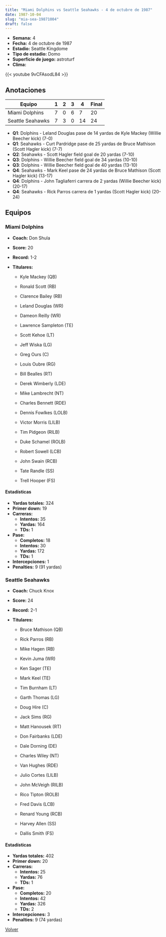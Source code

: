 ```yaml
---
title: "Miami Dolphins vs Seattle Seahawks - 4 de octubre de 1987"
date: 1987-10-04
slug: "mia-sea-19871004"
draft: false
---
```


- **Semana:** 4
- **Fecha:** 4 de octubre de 1987
- **Estadio:** Seattle Kingdome
- **Tipo de estadio:** Domo
- **Superficie de juego:** astroturf
- **Clima:** 


{{< youtube 9vCFAsodL84 >}}


## Anotaciones
| Equipo | 1 | 2 | 3 | 4 | Final |
|--------|---|---|---|---|-------|
| Miami Dolphins  | 7 | 0 | 6 | 7  | 20 |
| Seattle Seahawks  | 7 | 3 | 0 | 14  | 24 |
- **Q1**: Dolphins - Leland Douglas pase de 14 yardas de Kyle Mackey (Willie Beecher kick) (7-0)
- **Q1**: Seahawks - Curt Pardridge pase de 25 yardas de Bruce Mathison (Scott Hagler kick) (7-7)
- **Q2**: Seahawks - Scott Hagler field goal de 20 yardas (7-10)
- **Q3**: Dolphins - Willie Beecher field goal de 34 yardas (10-10)
- **Q3**: Dolphins - Willie Beecher field goal de 40 yardas (13-10)
- **Q4**: Seahawks - Mark Keel pase de 24 yardas de Bruce Mathison (Scott Hagler kick) (13-17)
- **Q4**: Dolphins - John Tagliaferri carrera de 2 yardas (Willie Beecher kick) (20-17)
- **Q4**: Seahawks - Rick Parros carrera de 1 yardas (Scott Hagler kick) (20-24)


## Equipos


### Miami Dolphins
* **Coach:** Don Shula
* **Score:** 20
* **Record:** 1-2
* **Titulares:** 

  * Kyle Mackey (QB) 

  * Ronald Scott (RB) 

  * Clarence Bailey (RB) 

  * Leland Douglas (WR) 

  * Dameon Reilly (WR) 

  * Lawrence Sampleton (TE) 

  * Scott Kehoe (LT) 

  * Jeff Wiska (LG) 

  * Greg Ours (C) 

  * Louis Oubre (RG) 

  * Bill Bealles (RT) 

  * Derek Wimberly (LDE) 

  * Mike Lambrecht (NT) 

  * Charles Bennett (RDE) 

  * Dennis Fowlkes (LOLB) 

  * Victor Morris (LILB) 

  * Tim Pidgeon (RILB) 

  * Duke Schamel (ROLB) 

  * Robert Sowell (LCB) 

  * John Swain (RCB) 

  * Tate Randle (SS) 

  * Trell Hooper (FS) 

#### Estadísticas
* **Yardas totales:** 324
* **Primer down:** 19
* **Carreras:**
  * **Intentos:** 35
  * **Yardas:** 164
  * **TDs:** 1
* **Pase:**
  * **Completos:** 18
  * **Intentos:** 30
  * **Yardas:** 172
  * **TDs:** 1
* **Intercepciones:** 1
* **Penalties:** 9 (91 yardas)

### Seattle Seahawks
* **Coach:** Chuck Knox
* **Score:** 24
* **Record:** 2-1
* **Titulares:** 

  * Bruce Mathison (QB) 

  * Rick Parros (RB) 

  * Mike Hagen (RB) 

  * Kevin Juma (WR) 

  * Ken Sager (TE) 

  * Mark Keel (TE) 

  * Tim Burnham (LT) 

  * Garth Thomas (LG) 

  * Doug Hire (C) 

  * Jack Sims (RG) 

  * Matt Hanousek (RT) 

  * Don Fairbanks (LDE) 

  * Dale Dorning (DE) 

  * Charles Wiley (NT) 

  * Van Hughes (RDE) 

  * Julio Cortes (LILB) 

  * John McVeigh (RILB) 

  * Rico Tipton (ROLB) 

  * Fred Davis (LCB) 

  * Renard Young (RCB) 

  * Harvey Allen (SS) 

  * Dallis Smith (FS) 

#### Estadísticas
* **Yardas totales:** 402
* **Primer down:** 20
* **Carreras:**
  * **Intentos:** 25
  * **Yardas:** 76
  * **TDs:** 1
* **Pase:**
  * **Completos:** 20
  * **Intentos:** 42
  * **Yardas:** 326
  * **TDs:** 2
* **Intercepciones:** 3
* **Penalties:** 9 (74 yardas)


[Volver](/historia/1987)
